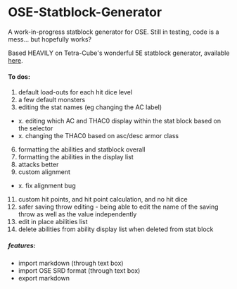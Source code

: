# OSE-Statblock-Generator
A work-in-progress statblock generator for OSE. Still in testing, code is a mess... but hopefully works?

Based HEAVILY on Tetra-Cube's wonderful 5E statblock generator, available [here](https://tetra-cube.com/dnd/dnd-statblock.html).

#### To dos:
1. default load-outs for each hit dice level
2. a few default monsters
3. editing the stat names (eg changing the AC label)
- x. editing which AC and THAC0 display within the stat block based on the selector
- x. changing the THAC0 based on asc/desc armor class
6. formatting the abilities and statblock overall
7. formatting the abilities in the display list
8. attacks better
9. custom alignment
- x. fix alignment bug
11. custom hit points, and hit point calculation, and no hit dice
12. safer saving throw editing - being able to edit the name of the saving throw as well as the value independently
13. edit in place abilities list
14. delete abilities from ability display list when deleted from stat block

##### features:
- import markdown (through text box)
- import OSE SRD format (through text box)
- export markdown